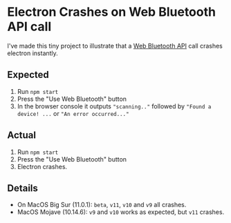 # Electron Crashes on Web Bluetooth API call

I've made this tiny project to illustrate that a [Web Bluetooth API](https://developer.mozilla.org/en-US/docs/Web/API/Web_Bluetooth_API) call crashes electron instantly. 

## Expected 
1) Run `npm start`
2) Press the "Use Web Bluetooth" button
3) In the browser console it outputs `"scanning.."` followed by `"Found a device! ...` or `"An error occurred..."`

## Actual
1) Run `npm start`
2) Press the "Use Web Bluetooth" button
3) Electron crashes. 

## Details
- On MacOS Big Sur (11.0.1): `beta`, `v11`, `v10` and `v9` all crashes. 
- MacOS Mojave (10.14.6): `v9` and `v10` works as expected, but `v11` crashes. 
